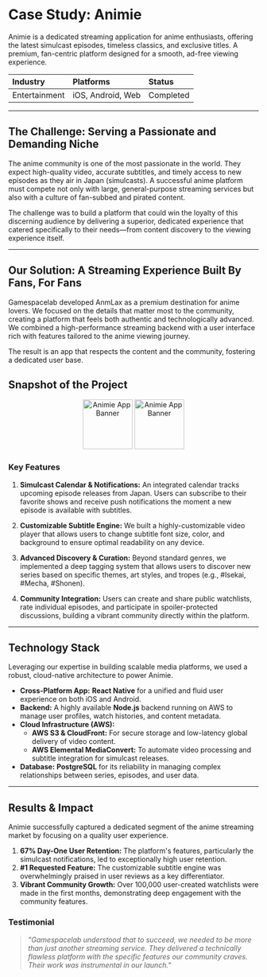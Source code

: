 # Case Study: Animie



Animie is a dedicated streaming application for anime enthusiasts, offering the latest simulcast episodes, timeless classics, and exclusive titles. A premium, fan-centric platform designed for a smooth, ad-free viewing experience.

| **Industry** | **Platforms** | **Status** |
| :--- | :--- | :--- |
| Entertainment | iOS, Android, Web | Completed |

---

## The Challenge: Serving a Passionate and Demanding Niche

The anime community is one of the most passionate in the world. They expect high-quality video, accurate subtitles, and timely access to new episodes as they air in Japan (simulcasts). A successful anime platform must compete not only with large, general-purpose streaming services but also with a culture of fan-subbed and pirated content.

The challenge was to build a platform that could win the loyalty of this discerning audience by delivering a superior, dedicated experience that catered specifically to their needs—from content discovery to the viewing experience itself.

---

## Our Solution: A Streaming Experience Built By Fans, For Fans

Gamespacelab developed AnmLax as a premium destination for anime lovers. We focused on the details that matter most to the community, creating a platform that feels both authentic and technologically advanced. We combined a high-performance streaming backend with a user interface rich with features tailored to the anime viewing journey.

The result is an app that respects the content and the community, fostering a dedicated user base.

## Snapshot of the Project

<p align="center">
  <img src="https://cdn.discordapp.com/attachments/865420585437102090/1425196744031076544/image.png?ex=68e6b566&is=68e563e6&hm=28043d4ba6fc83a9b94552e0cfa56086326f1f468fb1a25df84f79352e561f68&" alt="Animie App Banner" width="100" height="100"/>
  <img src="https://cdn.discordapp.com/attachments/865420585437102090/1425196675160473752/image.png?ex=68e6b556&is=68e563d6&hm=d350ae7fe1a7f1d422999e6d543fe65a2c6439d3d24b5fb675f953e0607d9624&" alt="Animie App Banner" width="100" height="100"/>
</p>

### Key Features

1. **Simulcast Calendar & Notifications:** An integrated calendar tracks upcoming episode releases from Japan. Users can subscribe to their favorite shows and receive push notifications the moment a new episode is available with subtitles.

2. **Customizable Subtitle Engine:** We built a highly-customizable video player that allows users to change subtitle font size, color, and background to ensure optimal readability on any device.

3. **Advanced Discovery & Curation:** Beyond standard genres, we implemented a deep tagging system that allows users to discover new series based on specific themes, art styles, and tropes (e.g., #Isekai, #Mecha, #Shonen).

4. **Community Integration:** Users can create and share public watchlists, rate individual episodes, and participate in spoiler-protected discussions, building a vibrant community directly within the platform.

---

## Technology Stack

Leveraging our expertise in building scalable media platforms, we used a robust, cloud-native architecture to power Animie.

* **Cross-Platform App:** **React Native** for a unified and fluid user experience on both iOS and Android.
* **Backend:** A highly available **Node.js** backend running on AWS to manage user profiles, watch histories, and content metadata.
* **Cloud Infrastructure (AWS):**
    * **AWS S3 & CloudFront:** For secure storage and low-latency global delivery of video content.
    * **AWS Elemental MediaConvert:** To automate video processing and subtitle integration for simulcast releases.
* **Database:** **PostgreSQL** for its reliability in managing complex relationships between series, episodes, and user data.



---

## Results & Impact

Animie successfully captured a dedicated segment of the anime streaming market by focusing on a quality user experience.

1. **67% Day-One User Retention:** The platform's features, particularly the simulcast notifications, led to exceptionally high user retention.
2. **#1 Requested Feature:** The customizable subtitle engine was overwhelmingly praised in user reviews as a key differentiator.
3. **Vibrant Community Growth:** Over 100,000 user-created watchlists were made in the first months, demonstrating deep engagement with the community features.

### Testimonial

> *"Gamespacelab understood that to succeed, we needed to be more than just another streaming service. They delivered a technically flawless platform with the specific features our community craves. Their work was instrumental in our launch."*
